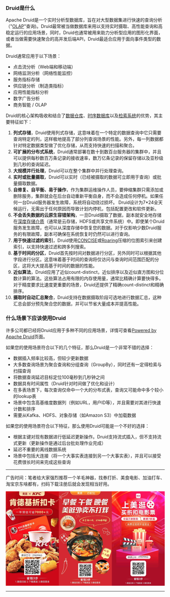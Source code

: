 <!-- toc -->

<script async src="https://pagead2.googlesyndication.com/pagead/js/adsbygoogle.js"></script>
<ins class="adsbygoogle"
     style="display:block; text-align:center;"
     data-ad-layout="in-article"
     data-ad-format="fluid"
     data-ad-client="ca-pub-8828078415045620"
     data-ad-slot="7586680510"></ins>
<script>
     (adsbygoogle = window.adsbygoogle || []).push({});
</script>

### Druid是什么

Apache Druid是一个实时分析型数据库，旨在对大型数据集进行快速的查询分析（"[OLAP](https://en.wikipedia.org/wiki/Online_analytical_processing)"查询)。Druid最常被当做数据库来用以支持实时摄取、高性能查询和高稳定运行的应用场景，同时，Druid也通常被用来助力分析型应用的图形化界面，或者当做需要快速聚合的高并发后端API，Druid最适合应用于面向事件类型的数据。

Druid通常应用于以下场景：

* 点击流分析（Web端和移动端）
* 网络监测分析（网络性能监控）
* 服务指标存储
* 供应链分析（制造类指标）
* 应用性能指标分析
* 数字广告分析
* 商务智能 / OLAP

Druid的核心架构吸收和结合了[数据仓库](https://en.wikipedia.org/wiki/Data_warehouse)、[时序数据库](https://en.wikipedia.org/wiki/Time_series_database)以及[检索系统](https://en.wikipedia.org/wiki/Search_engine_(computing))的优势，其主要特征如下：

1. **列式存储**，Druid使用列式存储，这意味着在一个特定的数据查询中它只需要查询特定的列，这样极地提高了部分列查询场景的性能。另外，每一列数据都针对特定数据类型做了优化存储，从而支持快速的扫描和聚合。
2. **可扩展的分布式系统**，Druid通常部署在数十到数百台服务器的集群中，并且可以提供每秒数百万条记录的接收速率，数万亿条记录的保留存储以及亚秒级到几秒的查询延迟。
3. **大规模并行处理**，Druid可以在整个集群中并行处理查询。
4. **实时或批量摄取**，Druid可以实时（已经被摄取的数据可立即用于查询）或批量摄取数据。
5. **自修复、自平衡、易于操作**，作为集群运维操作人员，要伸缩集群只需添加或删除服务，集群就会在后台自动重新平衡自身，而不会造成任何停机。如果任何一台Druid服务器发生故障，系统将自动绕过损坏。 Druid设计为7*24全天候运行，无需出于任何原因而导致计划内停机，包括配置更改和软件更新。
6. **不会丢失数据的云原生容错架构**，一旦Druid摄取了数据，副本就安全地存储在[深度存储介质](Design/../chapter-1.md)（通常是云存储，HDFS或共享文件系统）中。即使某个Druid服务发生故障，也可以从深度存储中恢复您的数据。对于仅影响少数Druid服务的有限故障，副本可确保在系统恢复时仍然可以进行查询。
7. **用于快速过滤的索引**，Druid使用[CONCISE](https://arxiv.org/pdf/1004.0403.pdf)或[Roaring](https://roaringbitmap.org/)压缩的位图索引来创建索引，以支持快速过滤和跨多列搜索。
8. **基于时间的分区**，Druid首先按时间对数据进行分区，另外同时可以根据其他字段进行分区。这意味着基于时间的查询将仅访问与查询时间范围匹配的分区，这将大大提高基于时间的数据的性能。
9. **近似算法**，Druid应用了近似count-distinct，近似排序以及近似直方图和分位数计算的算法。这些算法占用有限的内存使用量，通常比精确计算要快得多。对于精度要求比速度更重要的场景，Druid还提供了精确count-distinct和精确排序。
10. **摄取时自动汇总聚合**，Druid支持在数据摄取阶段可选地进行数据汇总，这种汇总会部分预先聚合您的数据，并可以节省大量成本并提高性能。

### 什么场景下应该使用Druid

许多公司都已经将Druid应用于多种不同的应用场景，详情可查看[Powered by Apache Druid](https://druid.apache.org/druid-powered)页面。

如果您的使用场景符合以下的几个特征，那么Druid是一个非常不错的选择：

* 数据插入频率比较高，但较少更新数据
* 大多数查询场景为聚合查询和分组查询（GroupBy），同时还有一定得检索与扫描查询
* 将数据查询延迟目标定位100毫秒到几秒钟之间
* 数据具有时间属性（Druid针对时间做了优化和设计）
* 在多表场景下，每次查询仅命中一个大的分布式表，查询又可能命中多个较小的lookup表
* 场景中包含高基维度数据列（例如URL，用户ID等），并且需要对其进行快速计数和排序
* 需要从Kafka、HDFS、对象存储（如Amazon S3）中加载数据

如果您的使用场景符合以下特征，那么使用Druid可能是一个不好的选择：

* 根据主键对现有数据进行低延迟更新操作。Druid支持流式插入，但不支持流式更新（更新操作是通过后台批处理作业完成）
* 延迟不重要的离线数据系统
* 场景中包括大连接（将一个大事实表连接到另一个大事实表），并且可以接受花费很长时间来完成这些查询

---

广告时间：笔者给大家强烈推荐一个羊毛神器，找券打折、美食电影、加油打车、淘宝京东啥都有，扫码下载注册后就会发现相当好用。

![](../img/mgad1.png)

---
